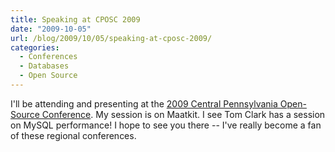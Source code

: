 ```yaml
---
title: Speaking at CPOSC 2009
date: "2009-10-05"
url: /blog/2009/10/05/speaking-at-cposc-2009/
categories:
  - Conferences
  - Databases
  - Open Source
---
```

I'll be attending and presenting at the [2009 Central Pennsylvania Open-Source Conference](http://cposc.org/). My session is on Maatkit. I see Tom Clark has a session on MySQL performance! I hope to see you there -- I've really become a fan of these regional conferences.
